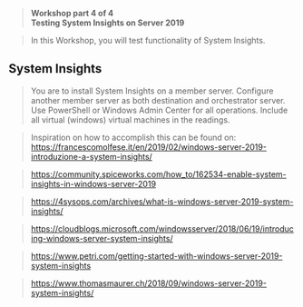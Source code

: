>   **Workshop part 4 of 4**  
>   **Testing System Insights on Server 2019**

>   In this Workshop, you will test functionality of System Insights.

System Insights
---------------

>   You are to install System Insights on a member server. Configure another
>   member server as both destination and orchestrator server. Use PowerShell or
>   Windows Admin Center for all operations. Include all virtual (windows)
>   virtual machines in the readings.

>   Inspiration on how to accomplish this can be found on:  
>   <https://francescomolfese.it/en/2019/02/windows-server-2019-introduzione-a-system-insights/>

>   <https://community.spiceworks.com/how_to/162534-enable-system-insights-in-windows-server-2019>

>   <https://4sysops.com/archives/what-is-windows-server-2019-system-insights/>

>   <https://cloudblogs.microsoft.com/windowsserver/2018/06/19/introducing-windows-server-system-insights/>

>   <https://www.petri.com/getting-started-with-windows-server-2019-system-insights>

>   <https://www.thomasmaurer.ch/2018/09/windows-server-2019-system-insights/>
